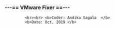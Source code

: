 


<h3>---== VMware Fixer ==---         </h3>
                                         
             <br><br> <b>Coder: Andika Sagala  </b>
             <b>Date: Oct, 2019 </b>
